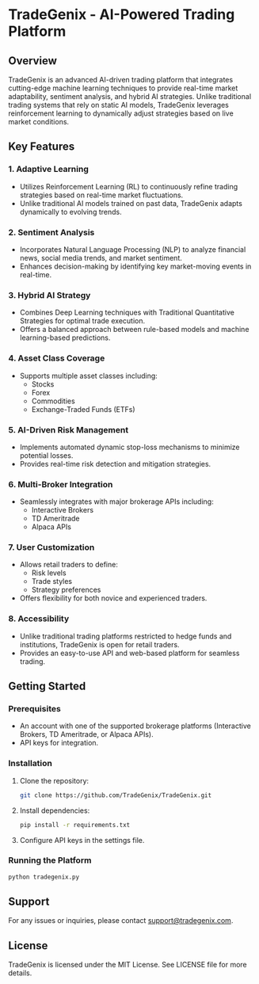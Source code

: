 # TradeGenix - AI-Powered Trading Platform

## Overview
TradeGenix is an advanced AI-driven trading platform that integrates cutting-edge machine learning techniques to provide real-time market adaptability, sentiment analysis, and hybrid AI strategies. Unlike traditional trading systems that rely on static AI models, TradeGenix leverages reinforcement learning to dynamically adjust strategies based on live market conditions.

## Key Features

### 1. Adaptive Learning
- Utilizes Reinforcement Learning (RL) to continuously refine trading strategies based on real-time market fluctuations.
- Unlike traditional AI models trained on past data, TradeGenix adapts dynamically to evolving trends.

### 2. Sentiment Analysis
- Incorporates Natural Language Processing (NLP) to analyze financial news, social media trends, and market sentiment.
- Enhances decision-making by identifying key market-moving events in real-time.

### 3. Hybrid AI Strategy
- Combines Deep Learning techniques with Traditional Quantitative Strategies for optimal trade execution.
- Offers a balanced approach between rule-based models and machine learning-based predictions.

### 4. Asset Class Coverage
- Supports multiple asset classes including:
  - Stocks
  - Forex
  - Commodities
  - Exchange-Traded Funds (ETFs)

### 5. AI-Driven Risk Management
- Implements automated dynamic stop-loss mechanisms to minimize potential losses.
- Provides real-time risk detection and mitigation strategies.

### 6. Multi-Broker Integration
- Seamlessly integrates with major brokerage APIs including:
  - Interactive Brokers
  - TD Ameritrade
  - Alpaca APIs

### 7. User Customization
- Allows retail traders to define:
  - Risk levels
  - Trade styles
  - Strategy preferences
- Offers flexibility for both novice and experienced traders.

### 8. Accessibility
- Unlike traditional trading platforms restricted to hedge funds and institutions, TradeGenix is open for retail traders.
- Provides an easy-to-use API and web-based platform for seamless trading.

## Getting Started
### Prerequisites
- An account with one of the supported brokerage platforms (Interactive Brokers, TD Ameritrade, or Alpaca APIs).
- API keys for integration.

### Installation
1. Clone the repository:
   ```bash
   git clone https://github.com/TradeGenix/TradeGenix.git
   ```
2. Install dependencies:
   ```bash
   pip install -r requirements.txt
   ```
3. Configure API keys in the settings file.

### Running the Platform
```bash
python tradegenix.py
```

## Support
For any issues or inquiries, please contact support@tradegenix.com.

## License
TradeGenix is licensed under the MIT License. See LICENSE file for more details.

